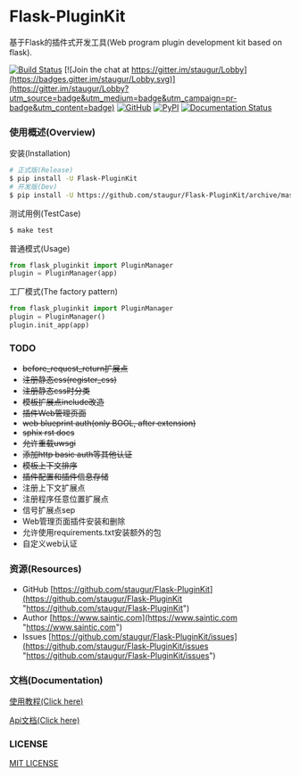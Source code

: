 # Flask-PluginKit

基于Flask的插件式开发工具(Web program plugin development kit based on flask).

[![Build Status](https://travis-ci.com/staugur/Flask-PluginKit.svg?branch=master)](https://travis-ci.com/staugur/Flask-PluginKit) [![Join the chat at https://gitter.im/staugur/Lobby](https://badges.gitter.im/staugur/Lobby.svg)](https://gitter.im/staugur/Lobby?utm_source=badge&utm_medium=badge&utm_campaign=pr-badge&utm_content=badge) [![GitHub](https://img.shields.io/github/license/mashape/apistatus.svg?style=popout)](https://pypi.org/project/Flask-PluginKit/) [![PyPI](https://img.shields.io/pypi/v/Flask-PluginKit.svg?style=popout)](https://pypi.org/project/Flask-PluginKit/) [![Documentation Status](https://readthedocs.org/projects/flask-pluginkit/badge/?version=latest)](https://flask-pluginkit.readthedocs.io/en/latest/?badge=latest)


### 使用概述(Overview)

安装(Installation)

```bash
# 正式版(Release)
$ pip install -U Flask-PluginKit
# 开发版(Dev)
$ pip install -U https://github.com/staugur/Flask-PluginKit/archive/master.tar.gz
```

测试用例(TestCase)

```bash
$ make test
```

普通模式(Usage)

```python
from flask_pluginkit import PluginManager
plugin = PluginManager(app)
```

工厂模式(The factory pattern)

```python
from flask_pluginkit import PluginManager
plugin = PluginManager()
plugin.init_app(app)
```


### TODO

- ~~before_request_return扩展点~~
- ~~注册静态css(register_css)~~
- ~~注册静态css时分类~~
- ~~模板扩展点include改造~~
- ~~插件Web管理页面~~
- ~~web blueprint auth(only BOOL, after extension)~~
- ~~sphix rst docs~~
- ~~允许重载uwsgi~~
- ~~添加http basic auth等其他认证~~
- ~~模板上下文排序~~
- ~~插件配置和插件信息存储~~
- 注册上下文扩展点
- 注册程序任意位置扩展点
- 信号扩展点sep
- Web管理页面插件安装和删除
- 允许使用requirements.txt安装额外的包
- 自定义web认证


### 资源(Resources)

* GitHub [https://github.com/staugur/Flask-PluginKit](https://github.com/staugur/Flask-PluginKit "https://github.com/staugur/Flask-PluginKit")
* Author [https://www.saintic.com](https://www.saintic.com "https://www.saintic.com")
* Issues [https://github.com/staugur/Flask-PluginKit/issues](https://github.com/staugur/Flask-PluginKit/issues "https://github.com/staugur/Flask-PluginKit/issues")


### 文档(Documentation)

[使用教程(Click here)](http://docs.saintic.com/754273)

[Api文档(Click here)](https://flask-pluginkit.readthedocs.io)


### LICENSE

[MIT LICENSE](http://flask.pocoo.org/docs/license/#flask-license)
